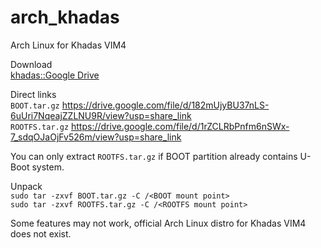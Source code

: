 # arch_khadas
Arch Linux for Khadas VIM4 

Download  
[khadas::Google Drive](https://drive.google.com/drive/folders/10nBijHh5i2y7tXED6OXy27OSWCEWTnEe?usp=sharing)  

Direct links  
`BOOT.tar.gz` https://drive.google.com/file/d/182mUjyBU37nLS-6uUri7NqeajZZLNU9R/view?usp=share_link  
`ROOTFS.tar.gz` https://drive.google.com/file/d/1rZCLRbPnfm6nSWx-7_sdqOJaOjFv526m/view?usp=share_link  


You can only extract `ROOTFS.tar.gz` if BOOT partition already contains U-Boot system.  

Unpack  
`sudo tar -zxvf BOOT.tar.gz -C /<BOOT mount point>`  
`sudo tar -zxvf ROOTFS.tar.gz -C /<ROOTFS mount point>`  

Some features may not work, official Arch Linux distro for Khadas VIM4 does not exist.  
